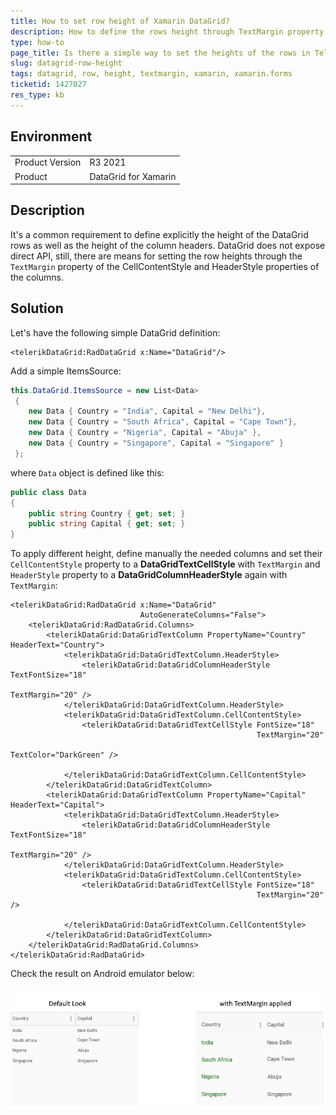 ```yaml
---
title: How to set row height of Xamarin DataGrid?
description: How to define the rows height through TextMargin property in Telerik DataGrid for Xamarin control
type: how-to
page_title: Is there a simple way to set the heights of the rows in Telerik DataGrid for Xamarin?
slug: datagrid-row-height
tags: datagrid, row, height, textmargin, xamarin, xamarin.forms
ticketid: 1427027
res_type: kb
---
```


## Environment
<table>
	<tbody>
		<tr>
			<td>Product Version</td>
			<td>R3 2021</td>
		</tr>
		<tr>
			<td>Product</td>
			<td>DataGrid for Xamarin</td>
		</tr>
	</tbody>
</table>


## Description

It's a common requirement to define explicitly the height of the DataGrid rows as well as the height of the column headers. DataGrid does not expose direct API, still, there are means for setting the row heights through the `TextMargin` property of the CellContentStyle and HeaderStyle properties of the columns.

## Solution

Let's have the following simple DataGrid definition:

```XAML
<telerikDataGrid:RadDataGrid x:Name="DataGrid"/>
```

Add a simple ItemsSource:

```C#
this.DataGrid.ItemsSource = new List<Data>
 {
	new Data { Country = "India", Capital = "New Delhi"},
	new Data { Country = "South Africa", Capital = "Cape Town"},
	new Data { Country = "Nigeria", Capital = "Abuja" },
	new Data { Country = "Singapore", Capital = "Singapore" } 
 };
```

where `Data` object is defined like this:

```C#
public class Data
{
	public string Country { get; set; }
	public string Capital { get; set; }
}
```

To apply different height, define manually the needed columns and set their `CellContentStyle` property to a **DataGridTextCellStyle** with `TextMargin` and `HeaderStyle` property to a **DataGridColumnHeaderStyle** again with `TextMargin`:

```XAML
<telerikDataGrid:RadDataGrid x:Name="DataGrid"
							 AutoGenerateColumns="False">
    <telerikDataGrid:RadDataGrid.Columns>
        <telerikDataGrid:DataGridTextColumn PropertyName="Country" HeaderText="Country">
            <telerikDataGrid:DataGridTextColumn.HeaderStyle>
                <telerikDataGrid:DataGridColumnHeaderStyle TextFontSize="18" 
														   TextMargin="20" />
            </telerikDataGrid:DataGridTextColumn.HeaderStyle>
            <telerikDataGrid:DataGridTextColumn.CellContentStyle>
                <telerikDataGrid:DataGridTextCellStyle FontSize="18" 
													   TextMargin="20" 
													   TextColor="DarkGreen" />

            </telerikDataGrid:DataGridTextColumn.CellContentStyle>
        </telerikDataGrid:DataGridTextColumn>
        <telerikDataGrid:DataGridTextColumn PropertyName="Capital" HeaderText="Capital">
            <telerikDataGrid:DataGridTextColumn.HeaderStyle>
                <telerikDataGrid:DataGridColumnHeaderStyle TextFontSize="18" 
														   TextMargin="20" />
            </telerikDataGrid:DataGridTextColumn.HeaderStyle>
            <telerikDataGrid:DataGridTextColumn.CellContentStyle>
                <telerikDataGrid:DataGridTextCellStyle FontSize="18" 
													   TextMargin="20" />

            </telerikDataGrid:DataGridTextColumn.CellContentStyle>
        </telerikDataGrid:DataGridTextColumn>
    </telerikDataGrid:RadDataGrid.Columns>
</telerikDataGrid:RadDataGrid>
``` 

Check the result on Android emulator below:

![](images/datagrid-row-height.png)
